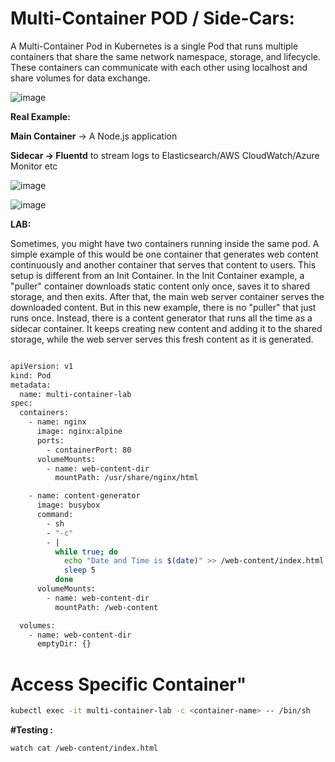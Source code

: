# Multi-Container POD / Side-Cars:

A Multi-Container Pod in Kubernetes is a single Pod that runs multiple containers that share the same network namespace, storage, and lifecycle.
These containers can communicate with each other using localhost and share volumes for data exchange.

![image](https://github.com/user-attachments/assets/42eb69d1-b5d7-4f17-a1d0-258a4abd8905)


**Real Example:**

**Main Container** → A Node.js application

**Sidecar → Fluentd** to stream logs to Elasticsearch/AWS CloudWatch/Azure Monitor etc


![image](https://github.com/user-attachments/assets/b65e7941-fac3-4953-b975-e85abd8100fd)


![image](https://github.com/user-attachments/assets/92164a27-5c4f-4e25-91d5-b83824e467f9)



**LAB:**

Sometimes, you might have two containers running inside the same pod. A simple example of this would be one container that generates web content continuously and another container that serves that content to users.
This setup is different from an Init Container. In the Init Container example, a "puller" container downloads static content only once, saves it to shared storage, and then exits. After that, the main web server container serves the downloaded content.
But in this new example, there is no "puller" that just runs once. Instead, there is a content generator that runs all the time as a sidecar container. It keeps creating new content and adding it to the shared storage, while the web server serves this fresh content as it is generated.


```bash

apiVersion: v1
kind: Pod
metadata:
  name: multi-container-lab
spec:
  containers:
    - name: nginx
      image: nginx:alpine
      ports:
        - containerPort: 80
      volumeMounts:
        - name: web-content-dir
          mountPath: /usr/share/nginx/html

    - name: content-generator
      image: busybox
      command: 
        - sh
        - "-c"
        - |
          while true; do
            echo "Date and Time is $(date)" >> /web-content/index.html
            sleep 5
          done
      volumeMounts:
        - name: web-content-dir
          mountPath: /web-content

  volumes:
    - name: web-content-dir
      emptyDir: {}


```



# Access Specific Container"

```bash
kubectl exec -it multi-container-lab -c <container-name> -- /bin/sh
```

**#Testing :**
```bash
watch cat /web-content/index.html
```

